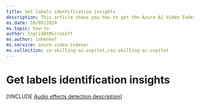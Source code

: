 ```yaml
---
title: Get labels identification insights
description: This article shows you how to get the Azure AI Video Indexer labels identification detection insights.
ms.date: 10/09/2024
ms.topic: how-to
author: IngridAtMicrosoft
ms.author: inhenkel
ms.service: azure-video-indexer
ms.collection: ce-skilling-ai-copilot,rai-skilling-ai-copilot
---
```


# Get labels identification insights

[!INCLUDE [Audio effects detection description](./includes/labels-identification.md)]

